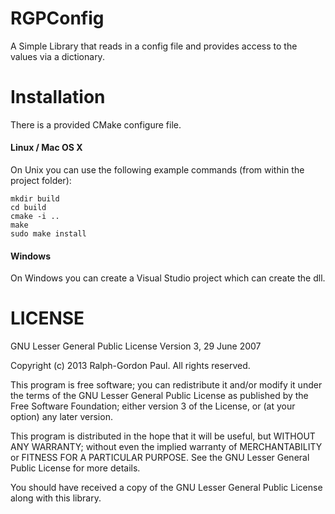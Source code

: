 RGPConfig
=========
A Simple Library that reads in a config file and provides access to the values via a dictionary.

Installation
=======
There is a provided CMake configure file.  
#### Linux / Mac OS X  ####
On Unix you can use the following example commands (from within the project folder):  
```
mkdir build
cd build
cmake -i ..
make
sudo make install
```
#### Windows ####
On Windows you can create a Visual Studio project which can create the dll. 

LICENSE
=======
GNU Lesser General Public License Version 3, 29 June 2007

Copyright (c) 2013 Ralph-Gordon Paul. All rights reserved.

This program is free software; you can redistribute it and/or modify
it under the terms of the GNU Lesser General Public License as published by
the Free Software Foundation; either version 3 of the License, or
(at your option) any later version.

This program is distributed in the hope that it will be useful,
but WITHOUT ANY WARRANTY; without even the implied warranty of
MERCHANTABILITY or FITNESS FOR A PARTICULAR PURPOSE.  See the
GNU Lesser General Public License for more details.

You should have received a copy of the GNU Lesser General Public License
along with this library.
